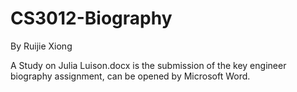 # CS3012-Biography
By Ruijie Xiong

A Study on Julia Luison.docx is the submission of the key engineer biography assignment, can be opened by Microsoft Word.
